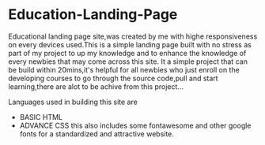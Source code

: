 # Education-Landing-Page

Educational landing page site,was created by me with highe responsiveness on every devices used.This is a simple landing page built with no stress as part of my project to up my knowledge and to enhance the knowledge of every newbies that may come across this site. It a simple project that can be build within 20mins,it's helpful for all newbies who just enroll on the developing courses to go through the source code,pull and start learning,there are alot to be achive from this project...

 Languages used in building this site are 
 - BASIC HTML
 - ADVANCE CSS
this also includes some fontawesome and other google fonts for a standardized and attractive website.
